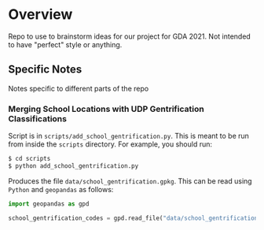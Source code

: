 # Overview
Repo to use to brainstorm ideas for our project for GDA 2021. Not intended to have "perfect" style or anything.

## Specific Notes
Notes specific to different parts of the repo
### Merging School Locations with UDP Gentrification Classifications 
Script is in `scripts/add_school_gentrification.py`. This is meant to be run from inside the `scripts` directory. For example, you should run:
```bash
$ cd scripts
$ python add_school_gentrification.py
```

Produces the file `data/school_gentrification.gpkg`. This can be read using `Python` and `geopandas` as follows:
```python
import geopandas as gpd

school_gentrification_codes = gpd.read_file("data/school_gentrification.gpkg")
```
